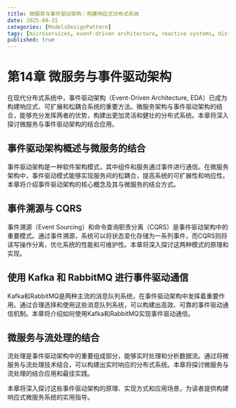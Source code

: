 ```yaml
---
title: 微服务与事件驱动架构：构建响应式分布式系统
date: 2025-08-31
categories: [ModelsDesignPattern]
tags: [microservices, event-driven architecture, reactive systems, distributed systems]
published: true
---
```


# 第14章 微服务与事件驱动架构

在现代分布式系统中，事件驱动架构（Event-Driven Architecture, EDA）已成为构建响应式、可扩展和松耦合系统的重要方法。微服务架构与事件驱动架构的结合，能够充分发挥两者的优势，构建出更加灵活和健壮的分布式系统。本章将深入探讨微服务与事件驱动架构的结合应用。

## 事件驱动架构概述与微服务的结合

事件驱动架构是一种软件架构模式，其中组件和服务通过事件进行通信。在微服务架构中，事件驱动模式能够实现服务间的松耦合，提高系统的可扩展性和响应性。本章将介绍事件驱动架构的核心概念及其与微服务的结合方式。

## 事件溯源与 CQRS

事件溯源（Event Sourcing）和命令查询职责分离（CQRS）是事件驱动架构中的重要模式。通过事件溯源，系统可以将状态变化存储为一系列事件，而CQRS则将读写操作分离，优化系统的性能和可维护性。本章将深入探讨这两种模式的原理和实现。

## 使用 Kafka 和 RabbitMQ 进行事件驱动通信

Kafka和RabbitMQ是两种主流的消息队列系统，在事件驱动架构中发挥着重要作用。通过合理选择和使用这些消息队列系统，可以构建出高效、可靠的事件驱动通信机制。本章将介绍如何使用Kafka和RabbitMQ实现事件驱动通信。

## 微服务与流处理的结合

流处理是事件驱动架构中的重要组成部分，能够实时处理和分析数据流。通过将微服务与流处理技术结合，可以构建出实时响应的分布式系统。本章将探讨微服务与流处理的结合应用和最佳实践。

本章将深入探讨这些事件驱动架构的原理、实现方式和应用场景，为读者提供构建响应式微服务系统的实用指导。